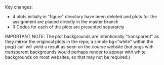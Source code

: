 Key changes:

- 4 plots initially in "figure" directory have been deleted and plots for the assignment are placed directly in the master branch
- R Codes for each of the plots are presented separately

IMPORTANT NOTE: The plot backgrounds are intentionally "transparent" as they mirror the origincal plots in the repo; a simple bg="white" within the png() call will yield a result as seen on the course website (but pngs with transparent backgrounds would perhaps render to appear with white backgrounds on most websites, so that may not be required.)
